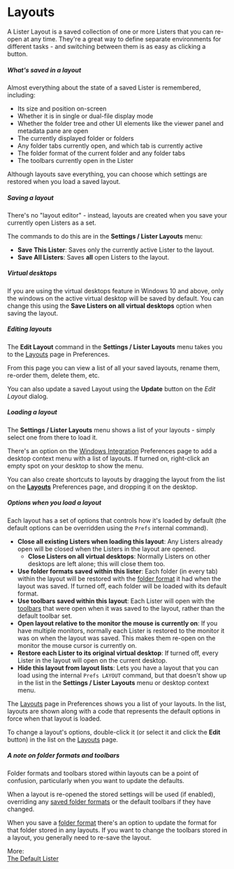 # Layouts

A Lister Layout is a saved collection of one or more Listers that you can re-open at any time. They're a great way to define separate environments for different tasks - and switching between them is as easy as clicking a button.

##### What's saved in a layout

Almost everything about the state of a saved Lister is remembered, including:

- Its size and position on-screen
- Whether it is in single or dual-file display mode
- Whether the folder tree and other UI elements like the viewer panel and metadata pane are open
- The currently displayed folder or folders
- Any folder tabs currently open, and which tab is currently active
- The folder format of the current folder and any folder tabs
- The toolbars currently open in the Lister

Although layouts save everything, you can choose which settings are restored when you load a saved layout.

##### Saving a layout

There's no "layout editor" - instead, layouts are created when you save your currently open Listers as a set.

The commands to do this are in the **Settings / Lister Layouts** menu:

- **Save This Lister**: Saves only the currently active Lister to the layout.
- **Save All Listers**: Saves **all** open Listers to the layout.

##### Virtual desktops

If you are using the virtual desktops feature in Windows 10 and above, only the windows on the active virtual desktop will be saved by default. You can change this using the **Save Listers on all virtual desktops** option when saving the layout.

##### Editing layouts

The **Edit Layout** command in the **Settings / Lister Layouts** menu takes you to the [Layouts](/Manual/preferences/preferences_categories/layouts_and_styles/layouts.md) page in Preferences.

From this page you can view a list of all your saved layouts, rename them, re-order them, delete them, etc.

You can also update a saved Layout using the **Update** button on the *Edit Layout* dialog.

##### Loading a layout

The **Settings / Lister Layouts** menu shows a list of your layouts - simply select one from there to load it.

There's an option on the [Windows Integration](/Manual/preferences/preferences_categories/miscellaneous/windows_integration/README.md) Preferences page to add a desktop context menu with a list of layouts. If turned on, right-click an empty spot on your desktop to show the menu.

You can also create shortcuts to layouts by dragging the layout from the list on the **[Layouts](/Manual/preferences/preferences_categories/layouts_and_styles/layouts.md)** Preferences page, and dropping it on the desktop.

##### Options when you load a layout

Each layout has a set of options that controls how it's loaded by default (the default options can be overridden using the `Prefs` internal command).

- **Close all existing Listers when loading this layout**: Any Listers already open will be closed when the Listers in the layout are opened.
  - **Close Listers on all virtual desktops**: Normally Listers on other desktops are left alone; this will close them too.
- **Use folder formats saved within this lister**: Each folder (in every tab) within the layout will be restored with the [folder format](/Manual/basic_concepts/folder_options/README.md) it had when the layout was saved. If turned off, each folder will be loaded with its default format.
- **Use toolbars saved within this layout**: Each Lister will open with the [toolbars](/Manual/basic_concepts/the_lister/toolbars/README.md) that were open when it was saved to the layout, rather than the default toolbar set.
- **Open layout relative to the monitor the mouse is currently on**: If you have multiple monitors, normally each Lister is restored to the monitor it was on when the layout was saved. This makes them re-open on the monitor the mouse cursor is currently on.
- **Restore each Lister to its original virtual desktop**: If turned off, every Lister in the layout will open on the current desktop.
- **Hide this layout from layout lists**: Lets you have a layout that you can load using the internal `Prefs LAYOUT` command, but that doesn't show up in the list in the **Settings / Lister Layouts** menu or desktop context menu.

The [Layouts](/Manual/preferences/preferences_categories/layouts_and_styles/layouts.md) page in Preferences shows you a list of your layouts. In the list, layouts are shown along with a code that represents the default options in force when that layout is loaded.

To change a layout's options, double-click it (or select it and click the **Edit** button) in the list on the [Layouts](/Manual/preferences/preferences_categories/layouts_and_styles/layouts.md) page.

##### A note on folder formats and toolbars

Folder formats and toolbars stored within layouts can be a point of confusion, particularly when you want to update the defaults.

When a layout is re-opened the stored settings will be used (if enabled), overriding any [saved folder formats](/Manual/preferences/preferences_categories/folders/folder_formats/README.md) or the default toolbars if they have changed.

When you save a [folder format](../folder_options/README.md) there's an option to update the format for that folder stored in any layouts. If you want to change the toolbars stored in a layout, you generally need to re-save the layout.

More:  
[The Default Lister](/Manual/basic_concepts/the_lister/layouts/the_default_lister.md)  
